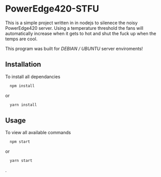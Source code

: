 
# PowerEdge420-STFU

This is a simple project written in in nodejs to silenece the noisy PowerEdge420 server.
Using a temperature threshold the fans will automatically increase when it gets to hot and 
shut the fuck up when the temps are cool.


This program was built for _DEBIAN / UBUNTU_ server enviroments!

## Installation

To install all dependancies

```bash
  npm install
```
or
```bash
  yarn install
```


## Usage

To view all available commands

```bash
  npm start
```
or
```bash
  yarn start
```

.

